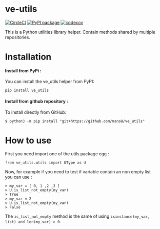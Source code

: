 # ve-utils
[![CircleCI](https://circleci.com/gh/mano8/ve_utils.svg?style=svg)](https://app.circleci.com/pipelines/github/mano8/ve_utils)
[![PyPI package](https://img.shields.io/pypi/v/ve_utils.svg)](https://pypi.org/project/ve_utils/)
[![codecov](https://codecov.io/gh/mano8/ve_utils/branch/master/graph/badge.svg?token=ADZ070QHDR)](https://codecov.io/gh/mano8/ve_utils)   

This is a Python utilities library helper. Contain methods shared by multiple repositories.

# Installation

#### Install from PyPi :
You can install the ve_utils helper from PyPI:

``pip install ve_utils``

#### Install from github repository :
To install directly from GitHub:

``$ python3 -m pip install "git+https://github.com/mano8/ve_utils"``

# How to use

First you need import one of the utils package egg :

``from ve_utils.utils import UType as U``

Now, for example if you need to test if variable contain an non empty list you can use :

    > my_var = [ 0, 1 ,2 ,3 ]
    > U.is_list_not_empty(my_var)
    > True
    > my_var = 2
    > U.is_list_not_empty(my_var)
    > False 

The ``is_list_not_empty`` method is the same of using ``isinstance(my_var, list) and len(my_var) > 0``.